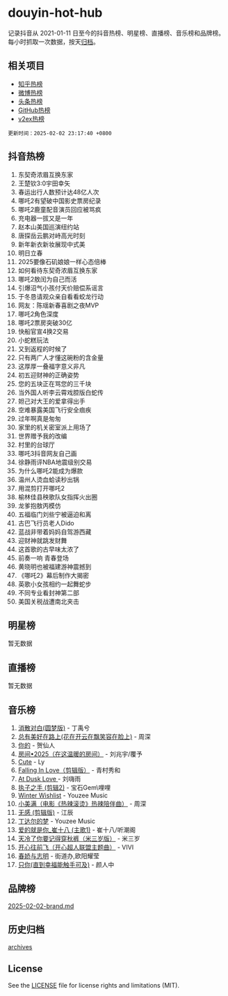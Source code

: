 # douyin-hot-hub

记录抖音从 2021-01-11 日至今的抖音热榜、明星榜、直播榜、音乐榜和品牌榜。每小时抓取一次数据，按天[归档](archives)。

## 相关项目

- [知乎热榜](https://github.com/lonnyzhang423/zhihu-hot-hub)
- [微博热榜](https://github.com/lonnyzhang423/weibo-hot-hub)
- [头条热榜](https://github.com/lonnyzhang423/toutiao-hot-hub)
- [GitHub热榜](https://github.com/lonnyzhang423/github-hot-hub)
- [v2ex热榜](https://github.com/lonnyzhang423/v2ex-hot-hub)


`更新时间：2025-02-02 23:17:40 +0800`

## 抖音热榜

1. 东契奇浓眉互换东家
1. 王楚钦3:0宇田幸矢
1. 春运出行人数预计达48亿人次
1. 哪吒2有望破中国影史票房纪录
1. 哪吒2鹿童配音演员回应被骂疯
1. 充电器一拔又是一年
1. 赵本山美国巡演纽约站
1. 唐探岳云鹏对峙高光时刻
1. 新年新衣新妆展现中式美
1. 明日立春
1. 2025要像石矶娘娘一样心态倍棒
1. 如何看待东契奇浓眉互换东家
1. 哪吒2敖闰为自己而活
1. 引爆沼气小孩付天价赔偿系谣言
1. 于冬恳请观众亲自看看蛟龙行动
1. 网友：陈瑶新春喜剧之夜MVP
1. 哪吒2角色深度
1. 哪吒2票房突破30亿
1. 快船官宣4换2交易
1. 小蛇糕玩法
1. 又到返程的时候了
1. 只有两广人才懂这碗粉的含金量
1. 这厚厚一叠福字意义非凡
1. 初五迎财神的正确姿势
1. 您的五块正在骂您的三千块
1. 当外国人听李云霄戏腔版白蛇传
1. 妲己对大王的爱拿得出手
1. 空难暴露美国飞行安全痼疾
1. 过年啊真是匆匆
1. 家里的机关密室派上用场了
1. 世界赠予我的改编
1. 村里的台球厅
1. 哪吒3抖音网友自己画
1. 徐静雨评NBA地震级别交易
1. 为什么哪吒2能成为爆款
1. 温州人烫血蛤读秒出锅
1. 用混剪打开哪吒2
1. 榆林佳县秧歌队女指挥火出圈
1. 龙爹抱敖丙模仿
1. 五福临门刘些宁被逼迫和离
1. 古巴飞行员老人Dido
1. 蓝战非带着妈妈自驾游西藏
1. 迎财神就跳发财舞
1. 这首歌的古早味太浓了
1. 前奏一响 青春登场
1. 黄晓明也被福建游神震撼到
1. 《哪吒2》幕后制作大揭密
1. 英歌小女孩相约一起舞蛇步
1. 不同专业看封神第二部
1. 美国关税战遭南北夹击

## 明星榜

暂无数据

## 直播榜

暂无数据

## 音乐榜

1. [消散对白(圆梦版)](https://sf5-hl-cdn-tos.douyinstatic.com/obj/tos-cn-ve-2774/og4jB5I5IizzoZVAAAzWgBMAsMDWoArfwBOiFs) - 丁禹兮
1. [总有美好在路上(花在开云在飘笑容在脸上)](https://sf5-hl-cdn-tos.douyinstatic.com/obj/tos-cn-ve-2774/oU5u7NwtfBIvaNhoQBszOvAlRiAoiWAVVyBMq4) - 周深
1. [你的](https://sf5-hl-cdn-tos.douyinstatic.com/obj/tos-cn-ve-2774/oYuIeKf42jB7sEV6B2upMdpYAgfrQWj0FeRegh) - 贺仙人
1. [房间•2025（在这温暖的房间）](https://sf5-hl-cdn-tos.douyinstatic.com/obj/tos-cn-ve-2774/oMzJcnT8BgIetASeBfwfEeBQVNfACiCifhfZP7g) - 刘兆宇/覆予
1. [Cute](https://sf5-hl-cdn-tos.douyinstatic.com/obj/tos-cn-ve-2774/o4IbIzHWKAAB4wsS5qMBRiiAlEBGTpQRNfFvuo) - Ly
1. [Falling In Love（剪辑版）](https://sf5-hl-cdn-tos.douyinstatic.com/obj/tos-cn-ve-2774/o8ajpA8zzgBPahbBIO8AcKGBLJezFCRd1wfP9f) - 青村秀和
1. [ At Dusk  Love ](https://sf5-hl-cdn-tos.douyinstatic.com/obj/tos-cn-ve-2774/o8CrpCf5CaYgI4ZrtQgMQAFEfuGqNnRSDQAPBc) - 刘嗨雨
1. [执子之手 (剪辑2)](https://sf5-hl-cdn-tos.douyinstatic.com/obj/tos-cn-ve-2774/oUoZLQjCc31XzqsBnBQUNgeKtYPBcgbFDwtfcu) - 宝石Gem\哩哩
1. [Winter Wishlist](https://sf5-hl-cdn-tos.douyinstatic.com/obj/tos-cn-ve-2774/oIIgUOeamCFCVAzxN6MFRLIBlLGpUqQxeeHrLE) - Youzee Music
1. [小美满（电影《热辣滚烫》热辣陪伴曲）](https://sf5-hl-cdn-tos.douyinstatic.com/obj/tos-cn-ve-2774/o0GAn2lSgfZIDUgtevCGDQYnFg4CwnrBaxbTZL) - 周深
1. [无感 (剪辑版)](https://sf5-hl-cdn-tos.douyinstatic.com/obj/tos-cn-ve-2774/o0eIsUzJBDlQaQFC5OFlgbMEZC1TFYBftOBn6p) - 江辰
1. [丁达尔的梦](https://sf5-hl-cdn-tos.douyinstatic.com/obj/tos-cn-ve-2774/oMU3WirUZBVQkAC9ccG5P2IQirziZM2RTInUY) - Youzee Music
1. [爱的就是你_崔十八 (主歌1)](https://sf6-cdn-tos.douyinstatic.com/obj/tos-cn-ve-2774/oI5BO5DhFZ6UTcNCnZaOCBLtZ7WIMQGfgnXf5E) - 崔十八/听潮阁
1. [天冷了你要记得穿秋裤（米三岁版）](https://sf5-hl-cdn-tos.douyinstatic.com/obj/tos-cn-ve-2774/oQlIwVIDWiZ6BQilAorS7MA0AgCkQDvcZAdm1) - 米三岁
1. [开心往前飞（开心超人联盟主题曲）](https://sf5-hl-cdn-tos.douyinstatic.com/obj/tos-cn-ve-2774/9d8fb7c82cf1421fb93a9fe925275e0a) - VIVI
1. [春娇与志明](https://sf5-hl-cdn-tos.douyinstatic.com/obj/tos-cn-ve-2774/e530d8fceb7044b39707d7f9ff54add1) - 街道办,欧阳耀莹
1. [只你(直到幸福能触手可及)](https://sf5-hl-cdn-tos.douyinstatic.com/obj/tos-cn-ve-2774/o0lBkRDzFTeaVSUz3ZZSCBVtZ5DIMQGfgmEAuE) - 颜人中

## 品牌榜

[2025-02-02-brand.md](archives/2025-02-02-brand.md)

## 历史归档

[archives](archives)

## License

See the [LICENSE](LICENSE) file for license rights and limitations (MIT).
